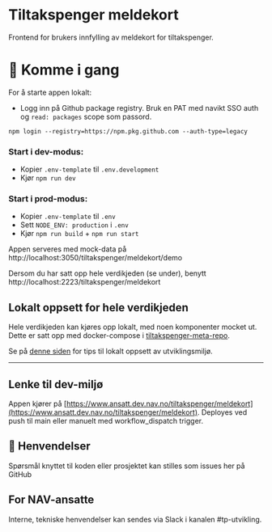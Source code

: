 # Tiltakspenger meldekort

Frontend for brukers innfylling av meldekort for tiltakspenger.

# 🚀 Komme i gang

For å starte appen lokalt:

- Logg inn på Github package registry. Bruk en PAT med navikt SSO auth og `read: packages` scope som passord.

```
npm login --registry=https://npm.pkg.github.com --auth-type=legacy
```

### Start i dev-modus:

- Kopier `.env-template` til `.env.development`
- Kjør `npm run dev`

### Start i prod-modus:

- Kopier `.env-template` til `.env`
- Sett `NODE_ENV: production` i `.env`
- Kjør `npm run build` + `npm run start`

Appen serveres med mock-data på http://localhost:3050/tiltakspenger/meldekort/demo

Dersom du har satt opp hele verdikjeden (se under), benytt http://localhost:2223/tiltakspenger/meldekort

## Lokalt oppsett for hele verdikjeden

Hele verdikjeden kan kjøres opp lokalt, med noen komponenter mocket ut. Dette er satt opp med docker-compose
i [tiltakspenger-meta-repo](https://github.com/navikt/tiltakspenger).

Se på [denne siden](https://confluence.adeo.no/display/POAO/Ny+Utvikler+i+Tiltakspenger) for tips til lokalt oppsett av
utviklingsmiljø.

---

## Lenke til dev-miljø

Appen kjører
på [https://www.ansatt.dev.nav.no/tiltakspenger/meldekort](https://www.ansatt.dev.nav.no/tiltakspenger/meldekort).
Deployes ved push til main eller manuelt med workflow_dispatch trigger.

## 📣 Henvendelser

Spørsmål knyttet til koden eller prosjektet kan stilles som issues her på GitHub

## For NAV-ansatte

Interne, tekniske henvendelser kan sendes via Slack i kanalen #tp-utvikling.
